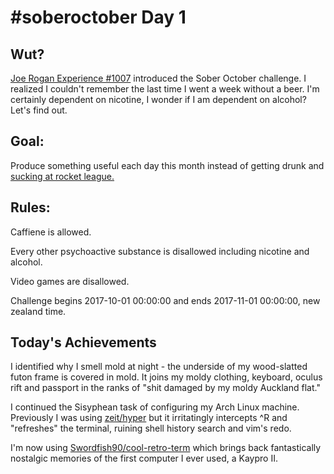 # #soberoctober Day 1

## Wut?
[Joe Rogan Experience #1007](https://www.youtube.com/watch?v=tjegWo2oPVg)
introduced the Sober October challenge. I realized I couldn't remember the last
time I went a week without a beer. I'm certainly dependent on nicotine, I wonder
if I am dependent on alcohol? Let's find out. 

## Goal:
Produce something useful each day this month instead of getting drunk and
[sucking at rocket league.](https://www.youtube.com/watch?v=Vu_DmCLVKgQ)

## Rules: 
Caffiene is allowed.

Every other psychoactive substance is disallowed including nicotine and alcohol.

Video games are disallowed.

Challenge begins 2017-10-01 00:00:00 and ends 2017-11-01 00:00:00, new zealand time.

## Today's Achievements
I identified why I smell mold at night - the underside of my wood-slatted futon
frame is covered in mold. It joins my moldy clothing, keyboard, oculus rift and
passport in the ranks of "shit damaged by my moldy Auckland flat."

I continued the Sisyphean task of configuring my Arch Linux machine. Previously
I was using [zeit/hyper](zeit/hyper) but it irritatingly intercepts ^R and
"refreshes" the terminal, ruining shell history search and vim's redo.

I'm now using
[Swordfish90/cool-retro-term](https://github.com/Swordfish90/cool-retro-term)
which brings back fantastically nostalgic memories of the first computer I ever
used, a Kaypro II.
